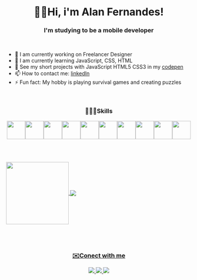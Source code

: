 <h1 align="center"> 👋🏾Hi, i'm Alan Fernandes! </h1>
<h3 align="center"> I'm studying to be a mobile developer </h3>

<br>

- 🔭 I am currently working on Freelancer Designer
- 🌱 I am currently learning JavaScript, CSS, HTML
- 💫 See my short projects with JavaScript HTML5 CSS3 in my [codepen](codepen.io/allanfernds) 
- 📫 How to contact me: [linkedIn](https://www.linkedin.com/in/alan-fernandes-03096317b/)
- ⚡ Fun fact: My hobby is playing survival games and creating puzzles

<br>

<h3 align="center"> 👨🏾‍💻Skills  </h3>
<div align="center">
<img src=" https://upload.wikimedia.org/wikipedia/commons/9/99/Unofficial_JavaScript_logo_2.svg" width="50px" ><img src="https://cdn.jsdelivr.net/gh/devicons/devicon/icons/html5/html5-original.svg" width="50px"/><img src="https://cdn.jsdelivr.net/gh/devicons/devicon/icons/css3/css3-original.svg" width="50px"/><img src="https://cdn.jsdelivr.net/gh/devicons/devicon/icons/python/python-original.svg" width="50px" /><img src="https://cdn.jsdelivr.net/gh/devicons/devicon/icons/linux/linux-original.svg" width="50px"/><img src="https://cdn.jsdelivr.net/gh/devicons/devicon/icons/bulma/bulma-plain.svg" width="50px" /><img src="https://cdn.jsdelivr.net/gh/devicons/devicon/icons/figma/figma-original.svg" width="50px"/><img src="https://cdn.jsdelivr.net/gh/devicons/devicon/icons/photoshop/photoshop-plain.svg" width="50px"/><img src="https://cdn.jsdelivr.net/gh/devicons/devicon/icons/illustrator/illustrator-plain.svg" width="50px"/><img src="https://cdn.jsdelivr.net/gh/devicons/devicon/icons/gimp/gimp-original.svg" width="50px"/>
</div>

<br><br>
<div>
  <a href="https://github.com/allanfernds">
   <img align="center" height="170" src="https://github-readme-stats.vercel.app/api/top-langs/?username=allanfernds&layout=compact&langs_count=16&theme=dracula"/>
  <img align="center" src="https://github-readme-stats.vercel.app/api?username=allanfernds&show_icons=true&theme=dracula&include_all_commits=true&count_private=true&hide=issues"/>
</div>
<br><br><br>

<h3 align="center"> ✉️Conect with me </h3>

<div align="center">
<a href="https://www.linkedin.com/in/alan-fernandes-03096317b/" alt="Instagram" target="_blank">
  <img src="https://img.shields.io/badge/LinkedIn-0077B5?style=for-the-badge&logo=linkedin&logoColor=white">
</a>
<a href="https://criarmeulink.com.br/u/1652531392" alt="Instagram" target="_blank">
  <img src="https://img.shields.io/badge/Gmail-D14836?style=for-the-badge&logo=gmail&logoColor=white">
</a>
<a href="https://www.instagram.com/_alanfernds" alt="Instagram" target="_blank">
  <img src="https://img.shields.io/badge/-Instagram-DF0174?style=for-the-badge&labelColor=DF0174&logo=instagram&logoColor=white&link=https://www.instagram.com/_alanfernds">
</a>
</div>



